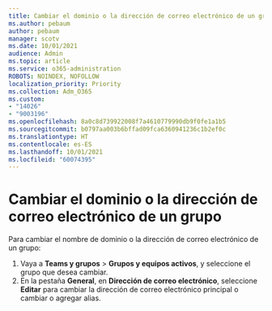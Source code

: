 ```yaml
---
title: Cambiar el dominio o la dirección de correo electrónico de un grupo
ms.author: pebaum
author: pebaum
manager: scotv
ms.date: 10/01/2021
audience: Admin
ms.topic: article
ms.service: o365-administration
ROBOTS: NOINDEX, NOFOLLOW
localization_priority: Priority
ms.collection: Adm_O365
ms.custom:
- "14026"
- "9003196"
ms.openlocfilehash: 8a0c8d739922008f7a4610779990db9f0fe1a1b5
ms.sourcegitcommit: b0797aa003b6bffad09fca6360941236c1b2ef0c
ms.translationtype: HT
ms.contentlocale: es-ES
ms.lasthandoff: 10/01/2021
ms.locfileid: "60074395"
---
```

# <a name="change-the-domain-or-email-address-of-a-group"></a>Cambiar el dominio o la dirección de correo electrónico de un grupo

Para cambiar el nombre de dominio o la dirección de correo electrónico de un grupo:

1. Vaya a **Teams y grupos** > **Grupos y equipos activos**, y seleccione el grupo que desea cambiar.
1. En la pestaña **General**, en **Dirección de correo electrónico**, seleccione **Editar** para cambiar la dirección de correo electrónico principal o cambiar o agregar alias.